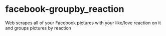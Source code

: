 # facebook-groupby_reaction
Web scrapes all of your Facebook pictures with your like/love reaction on it and groups pictures by reaction
